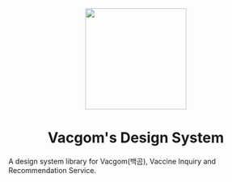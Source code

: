 <div align ="center">
<img src="https://github.com/osohyun0224/Vacgom-Design-System/assets/53892427/14750691-c2ce-4fcb-a004-fa60aec6a2ed" width="200" height="200"/>

# Vacgom's Design System
</div>
A design system library for Vacgom(백곰), Vaccine Inquiry and Recommendation Service.
